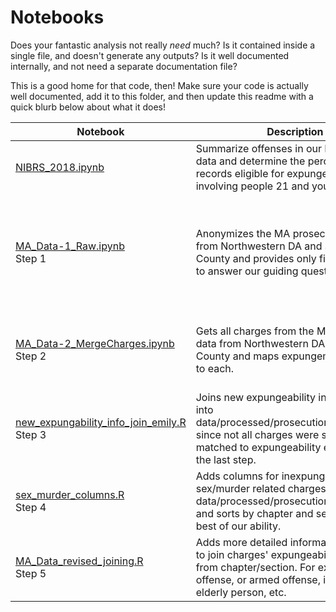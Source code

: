 # Notebooks

Does your fantastic analysis not really _need_ much? Is it contained inside a single file, and doesn't generate any outputs? Is it well documented internally, and not need a separate documentation file?

This is a good home for that code, then! Make sure your code is actually well documented, add it to this folder, and then update this readme with a quick blurb below about what it does!

|Notebook|Description|Inputs|Outputs
|---|-----|---|---|
|[NIBRS_2018.ipynb](NIBRS_2018.ipynb)|Summarize offenses in our NIBRS 2018 data and determine the percent of records eligible for expungement involving people 21 and younger.|
|[MA_Data-1_Raw.ipynb](MA_Data-1_Raw.ipynb)<br> Step 1|Anonymizes the MA prosecution data from Northwestern DA and Suffolk County and provides only fields required to answer our guiding questions.|All described in data/raw [readme](https://github.com/codeforboston/clean-slate/blob/master/data/raw/README.md). Prosecution Northwestern DA 2014-2018 RAW DATA.xlsx (on Drive)<br><br>data/Suffolk County Prosecution*.csv (raw data offline only)|[raw/nw.csv](https://github.com/codeforboston/clean-slate/blob/master/data/raw/nw.csv), [raw/suff.csv](https://github.com/codeforboston/clean-slate/blob/master/data/raw/suff.csv)
|[MA_Data-2_MergeCharges.ipynb](MA_Data-2_MergeCharges.ipynb)<br> Step 2|Gets all charges from the MA prosecution data from Northwestern DA and Suffolk County and maps expungement eligibility to each.|[raw/nw.csv](https://github.com/codeforboston/clean-slate/blob/master/data/raw/nw.csv), [raw/suff.csv](https://github.com/codeforboston/clean-slate/blob/master/data/raw/suff.csv) <br><br> Master Crime List offense with Expunge categories (on Drive)|[processed/prosecution_northwestern.csv](https://github.com/codeforboston/clean-slate/blob/master/data/processed/prosecution_northwestern.csv), [processed/prosecution_suffolk.csv](https://github.com/codeforboston/clean-slate/blob/master/data/processed/prosecution_suffolk.csv), and [processed/prosecution_charges.csv](https://github.com/codeforboston/clean-slate/blob/master/data/processed/prosecution_charges.csv)
|[new_expungability_info_join_emily.R](new_expungability_info_join_emily.R) <br> Step 3|Joins new expungeability info from Sana into data/processed/prosecution_charges.csv, since not all charges were successfully matched to expungeability eligibilities in the last step.| [prosecution_charges.csv](https://github.com/codeforboston/clean-slate/blob/master/data/processed/prosecution_charges.csv) and <br>Drive... /MA Prosecution Charges - Manual Identification of Chapter / Section / Expungability|[prosecution_charges.csv](https://github.com/codeforboston/clean-slate/blob/master/data/processed/prosecution_charges.csv) and [missing_expungeability_07-21.csv](https://github.com/codeforboston/clean-slate/blob/master/data/raw/missing_expungeability_07-21.csv)
|[sex_murder_columns.R](sex_murder_columns.R)<br> Step 4|Adds columns for inexpungeable sex/murder related charges to data/processed/prosecution_charges.csv, and sorts by chapter and section, to the best of our ability.|[prosecution_charges.csv](https://github.com/codeforboston/clean-slate/blob/master/data/processed/prosecution_charges.csv) |[prosecution_charges.csv](https://github.com/codeforboston/clean-slate/blob/master/data/processed/prosecution_charges.csv) |
[MA_Data_revised_joining.R](MA_Data_revised_joining.R)<br> Step 5| Adds more detailed information by which to join charges' expungeability info, aside from chapter/section. For example, repeat offense, or armed offense, involving elderly person, etc. | [prosecution_charges.csv](https://github.com/codeforboston/clean-slate/blob/master/data/processed/prosecution_charges.csv) | [prosecution_charges_detailed.csv](https://github.com/codeforboston/clean-slate/blob/master/data/processed/prosecution_charges_detailed.csv) 
